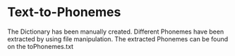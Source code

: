 # Text-to-Phonemes

The Dictionary has been manually created. Different Phonemes have been extracted by using file manipulation.
The extracted Phonemes can be found on the toPhonemes.txt
